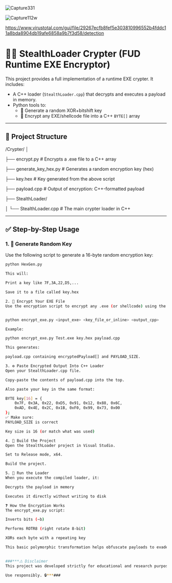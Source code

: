 
![Capture331](https://github.com/user-attachments/assets/f7de3e44-d31e-408a-892b-eadd96948873)

![Capture112w](https://github.com/user-attachments/assets/7f6a2c81-5351-40f0-a9a8-a48464c700ff)

https://www.virustotal.com/gui/file/29267ecfb8fef5e303810996552b4fddc11a8bda8904db19afe6858a9b7f3d58/detection



# 🕵️‍♂️ StealthLoader Crypter (FUD Runtime EXE Encryptor)

This project provides a full implementation of a runtime EXE crypter. It includes:

- A C++ loader (`StealthLoader.cpp`) that decrypts and executes a payload in memory.
- Python tools to:
  - 🔐 Generate a random XOR+bitshift key
  - 🧬 Encrypt any EXE/shellcode file into a C++ `BYTE[]` array

---

## 📁 Project Structure

/Crypter/
│

├── encrypt.py # Encrypts a .exe file to a C++ array

├── generate_key_hex.py # Generates a random encryption key (hex)

├── key.hex # Key generated from the above script

├── payload.cpp # Output of encryption: C++-formatted payload

├── StealthLoader/

│ └── StealthLoader.cpp # The main crypter loader in C++


---

## ✅ Step-by-Step Usage

### 1. 🔑 Generate Random Key

Use the following script to generate a 16-byte random encryption key:

```bash
python HexGen.py

This will:

Print a key like 7F,3A,22,D5,...

Save it to a file called key.hex

2. 🔐 Encrypt Your EXE File
Use the encryption script to encrypt any .exe (or shellcode) using the key:


python encrypt_exe.py <input_exe> <key_file_or_inline> <output_cpp>

Example:

python encrypt_exe.py Test.exe key.hex payload.cpp

This generates:

payload.cpp containing encryptedPayload[] and PAYLOAD_SIZE.

3. ⚙️ Paste Encrypted Output Into C++ Loader
Open your StealthLoader.cpp file.

Copy-paste the contents of payload.cpp into the top.

Also paste your key in the same format:

BYTE key[16] = {
    0x7F, 0x3A, 0x22, 0xD5, 0x91, 0x12, 0x88, 0x6C,
    0xAD, 0x4E, 0x2C, 0x1B, 0xF0, 0x99, 0x73, 0x00
};
✅ Make sure:
PAYLOAD_SIZE is correct

Key size is 16 (or match what was used)

4. 🧪 Build the Project
Open the StealthLoader project in Visual Studio.

Set to Release mode, x64.

Build the project.

5. 🧨 Run the Loader
When you execute the compiled loader, it:

Decrypts the payload in memory

Executes it directly without writing to disk

❓ How the Encryption Works
The encrypt_exe.py script:

Inverts bits (~b)

Performs ROTR8 (right rotate 8-bit)

XORs each byte with a repeating key

This basic polymorphic transformation helps obfuscate payloads to evade detection.

            
###***⚠️ Disclaimer
This project was developed strictly for educational and research purposes. I do not endorse or condone the use of this tool for malicious activities. Any misuse of this code or concepts is not my responsibility. By using this repository, you agree to comply with all applicable laws and regulations in your jurisdiction.

Use responsibly. 🔒***###
